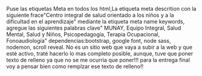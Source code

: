 Puse las etiquetas Meta en todos los html,La etiqueta meta descrition con la siguiente frace"Centro integral de salud orientado a los niños y a la dificultad en el aprendizaje" mediante la etiqueta meta name keywords, agregue las siguientes palabras clave" MUNAY, Equipo Integral, Salud Mental, Salud y Niños, Psicopedagogía, Terapia Ocupacional, Fonoaudiología" dependencias:bootstrap, google font, node sass, nodemon, scroll reveal.
No es un sitio web que vaya a subir a la web y que esté activo, traté  hacerlo lo mas completo posible, aunque, tuve que poner texto de relleno ya que no se me ocurria que poner!!! para la entrega final voy a pensar bien como remplzar ese texto de relleno!!
